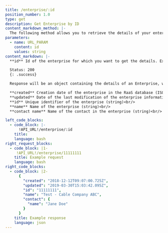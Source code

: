 ```yaml
---
title: /enterprise/:id
position_number: 1.0
type: get
description: Get Enterprise by ID
content_markdown_method: |-
  The following method allows you to retrieve the details of your enterprise.
parameters:
  - name: URL_PARAM
    content: id
    values: string
content_markdown: |-
  **id** Id of the enterprise for which you want to get the details. Example of an id: 11111111  (Enterprise Ids are 8 digits long)

  Status: 200
  {: .success}

  Response will be an object containing the details of an Enterprise, with the following attributes:

  **created** Creation date of the enterprise in the RaaS database (ISO 8601 Date and Time format)<br/>
  **updated** Date of the last modification of the enterprise information (ISO 8601 Date and Time format)<br/>
  **id** Unique identifier of the enterprise (string)<br/>
  **name** Name of the enterprise (string)<br/>
  **contact name** Name of the contact in the enterprise (string)<br/>

left_code_blocks:
  - code_block: |-
      !API_URL!/enterprise/:id
    title:
    language: bash
right_request_blocks:
  - code_block: |1-
     !API_URL!/enterprise/11111111
    title: Example request
    language: bash
right_code_blocks:
  - code_block: |2-
      {
        "created": "2018-12-12T09:07:00.725Z",
        "updated": "2019-03-30T15:03:42.095Z",
        "id": "11111111",
        "name": "Test - Cable Company ABC",
        "contact": {
          "name": "Jane Doe"
        }
      }
    title: Example response
    language: json
---
```



